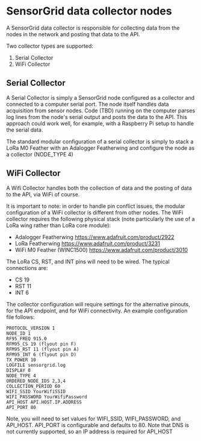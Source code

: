 # SensorGrid data collector nodes

A SensorGrid data collector is responsible for collecting data from the nodes in the network and posting that data to the API.

Two collector types are supported:

 1. Serial Collector
 2. WiFi Collector

## Serial Collector

A Serial Collector is simply a SensorGrid node configured as a collector and connected to a computer serial port. The node itself handles data acquisition from sensor nodes. Code (TBD) running on the computer parses log lines from the node's serial output and posts the data to the API. This approach could work well, for example, with a Raspberry Pi setup to handle the serial data.

The standard modular configuration of a serial collector is simply to stack a LoRa M0 Feather with an Adalogger Featherwing and configure the node as a collector (NODE_TYPE 4)


## WiFi Collector

A Wifi Collector handles both the collection of data and the posting of data to the API, via WiFi of course.

It is important to note: in order to handle pin conflict issues, the modular configuration of a WiFi collector is different from other nodes. The WiFi collector requires the following physical stack (note particularly the use of a LoRa wing rather than LoRa core module):

 * Adalogger Featherwing https://www.adafruit.com/product/2922
 * LoRa Featherwing https://www.adafruit.com/product/3231
 * WiFi M0 Feather (WINC1500) https://www.adafruit.com/product/3010

The LoRa CS, RST, and INT pins will need to be wired. The typical connections are:

 * CS 19
 * RST 11
 * INT 6

The collector configuration will require settings for the alternative pinouts, for the API endpoint, and for WiFi connectivity. An example configuration file follows:

```
PROTOCOL_VERSION 1
NODE_ID 1
RF95_FREQ 915.0
RFM95_CS 19 (flyout pin F)
RFM95_RST 11 (flyout pin A)
RFM95_INT 6 (flyout pin D)
TX_POWER 10
LOGFILE sensorgrid.log
DISPLAY 0
NODE_TYPE 4
ORDERED_NODE_IDS 2,3,4
COLLECTION_PERIOD 60
WIFI_SSID YourWifiSSID
WIFI_PASSWORD YourWifiPassword
API_HOST API.HOST.IP.ADDRESS
API_PORT 80
```

Note, you will need to set values for WIFI_SSID, WIFI_PASSWORD, and API_HOST. API_PORT is configurable and defaults to 80. Note that DNS is not currently supported, so an IP address is required for API_HOST

